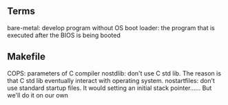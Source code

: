 ## Terms
bare-metal: develop program without OS
boot loader: the program that is executed after the BIOS is being booted

## Makefile
COPS: parameters of C compiler
nostdlib: don't use C std lib. The reason is that C std lib eventually interact with operating system.
nostartfiles: don't use standard startup files. It would setting an initial stack pointer...... But we'll do it on our own
